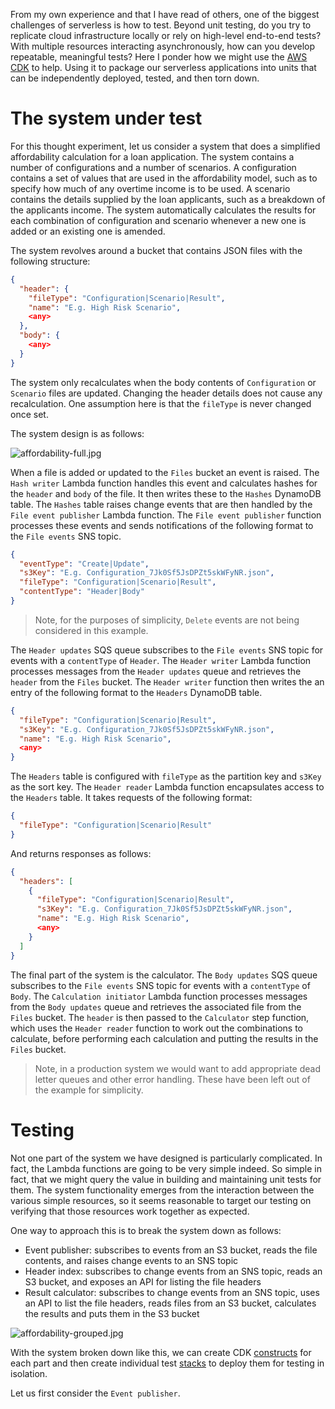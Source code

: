 From my own experience and that I have read of others, one of the biggest challenges of serverless is how to test. Beyond unit testing, do you try to replicate cloud infrastructure locally or rely on high-level end-to-end tests? With multiple resources interacting asynchronously, how can you develop repeatable, meaningful tests? Here I ponder how we might use the [AWS CDK](https://aws.amazon.com/cdk/) to help. Using it to package our serverless applications into units that can be independently deployed, tested, and then torn down.

# The system under test

For this thought experiment, let us consider a system that does a simplified affordability calculation for a loan application. The system contains a number of configurations and a number of scenarios. A configuration contains a set of values that are used in the affordability model, such as to specify how much of any overtime income is to be used. A scenario contains the details supplied by the loan applicants, such as a breakdown of the applicants income. The system automatically calculates the results for each combination of configuration and scenario whenever a new one is added or an existing one is amended. 

The system revolves around a bucket that contains JSON files with the following structure:

```JSON
{
  "header": {
    "fileType": "Configuration|Scenario|Result",
    "name": "E.g. High Risk Scenario",
    <any>
  },
  "body": {
    <any>
  }
}
```

The system only recalculates when the body contents of `Configuration` or `Scenario` files are updated. Changing the header details does not cause any recalculation. One assumption here is that the `fileType` is never changed once set.

The system design is as follows:

![affordability-full.jpg](https://cdn.hashnode.com/res/hashnode/image/upload/v1622902599565/z0Ozk5FJQ.jpeg)

When a file is added or updated to the `Files` bucket an event is raised. The `Hash writer` Lambda function handles this event and calculates hashes for the `header` and `body` of the file. It then writes these to the `Hashes` DynamoDB table. The `Hashes` table raises change events that are then handled by the `File event publisher` Lambda function. The `File event publisher` function processes these events and sends notifications of the following format to the `File events` SNS topic.

```JSON
{
  "eventType": "Create|Update",
  "s3Key": "E.g. Configuration_7Jk0Sf5JsDPZt5skWFyNR.json",
  "fileType": "Configuration|Scenario|Result",
  "contentType": "Header|Body"
}
```

> Note, for the purposes of simplicity, `Delete` events are not being considered in this example.

The `Header updates` SQS queue subscribes to the `File events` SNS topic for events with a `contentType` of `Header`. The `Header writer` Lambda function processes messages from the `Header updates` queue and retrieves the `header` from the `Files` bucket. The `Header writer` function then writes the an entry of the following format to the `Headers` DynamoDB table.

```JSON
{
  "fileType": "Configuration|Scenario|Result",
  "s3Key": "E.g. Configuration_7Jk0Sf5JsDPZt5skWFyNR.json",
  "name": "E.g. High Risk Scenario",
  <any>
}
```

The `Headers` table is configured with `fileType` as the partition key and `s3Key` as the sort key. The `Header reader` Lambda function encapsulates access to the `Headers` table. It takes requests of the following format:

```JSON
{
  "fileType": "Configuration|Scenario|Result"
}
```

And returns responses as follows:

```JSON
{
  "headers": [
    {
      "fileType": "Configuration|Scenario|Result",
      "s3Key": "E.g. Configuration_7Jk0Sf5JsDPZt5skWFyNR.json",
      "name": "E.g. High Risk Scenario",
      <any>
    }
  ]
}
```

The final part of the system is the calculator. The `Body updates` SQS queue subscribes to the `File events` SNS topic for events with a `contentType` of `Body`. The `Calculation initiator` Lambda function processes messages from the `Body updates` queue and retrieves the associated file from the `Files` bucket. The `header` is then passed to the `Calculator` step function, which uses the `Header reader` function to work out the combinations to calculate, before performing each calculation and putting the results in the `Files` bucket.

> Note, in a production system we would want to add appropriate dead letter queues and other error handling. These have been left out of the example for simplicity.

# Testing

Not one part of the system we have designed is particularly complicated. In fact, the Lambda functions are going to be very simple indeed. So simple in fact, that we might query the value in building and maintaining unit tests for them. The system functionality emerges from the interaction between the various simple resources, so it seems reasonable to target our testing on verifying that those resources work together as expected.

One way to approach this is to break the system down as follows:

* Event publisher: subscribes to events from an S3 bucket, reads the file contents, and raises change events to an SNS topic
* Header index: subscribes to change events from an SNS topic, reads an S3 bucket, and exposes an API for listing the file headers
* Result calculator: subscribes to change events from an SNS topic, uses an API to list the file headers, reads files from an S3 bucket, calculates the results and puts them in the S3 bucket

![affordability-grouped.jpg](https://cdn.hashnode.com/res/hashnode/image/upload/v1622908044613/rBhYP9RB8.jpeg)

With the system broken down like this, we can create CDK [constructs](https://docs.aws.amazon.com/cdk/latest/guide/constructs.html) for each part and then create individual test [stacks](https://docs.aws.amazon.com/cdk/latest/guide/stacks.html) to deploy them for testing in isolation. 

Let us first consider the `Event publisher`. 